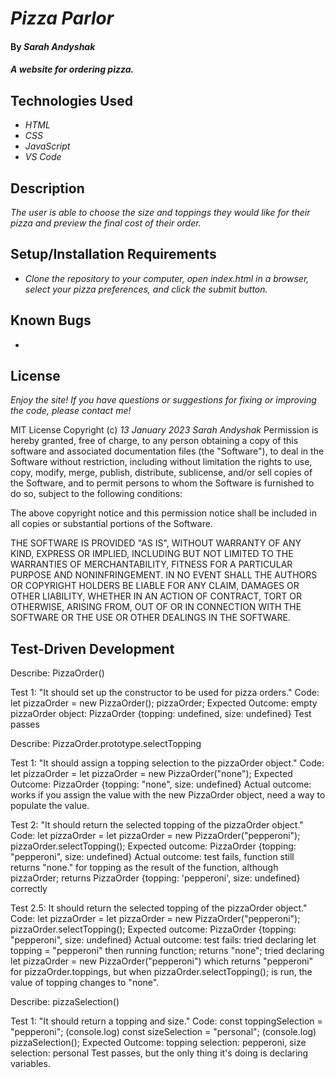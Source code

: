 # _Pizza Parlor_

#### By _**Sarah Andyshak**_

#### _A website for ordering pizza._

## Technologies Used

* _HTML_
* _CSS_
* _JavaScript_
* _VS Code_

## Description

_The user is able to choose the size and toppings they would like for their pizza and preview the final cost of their order._

## Setup/Installation Requirements

* _Clone the repository to your computer, open index.html in a browser, select your pizza preferences, and click the submit button._

## Known Bugs

* 

## License

_Enjoy the site! If you have questions or suggestions for fixing or improving the code, please contact me!_

MIT License
Copyright (c) _13 January 2023_ _Sarah Andyshak_
Permission is hereby granted, free of charge, to any person obtaining a copy
of this software and associated documentation files (the "Software"), to deal
in the Software without restriction, including without limitation the rights
to use, copy, modify, merge, publish, distribute, sublicense, and/or sell
copies of the Software, and to permit persons to whom the Software is
furnished to do so, subject to the following conditions:

The above copyright notice and this permission notice shall be included in all
copies or substantial portions of the Software.

THE SOFTWARE IS PROVIDED "AS IS", WITHOUT WARRANTY OF ANY KIND, EXPRESS OR
IMPLIED, INCLUDING BUT NOT LIMITED TO THE WARRANTIES OF MERCHANTABILITY,
FITNESS FOR A PARTICULAR PURPOSE AND NONINFRINGEMENT. IN NO EVENT SHALL THE
AUTHORS OR COPYRIGHT HOLDERS BE LIABLE FOR ANY CLAIM, DAMAGES OR OTHER
LIABILITY, WHETHER IN AN ACTION OF CONTRACT, TORT OR OTHERWISE, ARISING FROM,
OUT OF OR IN CONNECTION WITH THE SOFTWARE OR THE USE OR OTHER DEALINGS IN THE
SOFTWARE.

## Test-Driven Development
<!--constructor-->
Describe: PizzaOrder()

Test 1: "It should set up the constructor to be used for pizza orders."
Code: let pizzaOrder = new PizzaOrder();
pizzaOrder;
Expected Outcome: empty pizzaOrder object: PizzaOrder {topping: undefined, size: undefined}
Test passes

<!--new prototype-->
Describe: PizzaOrder.prototype.selectTopping

Test 1: "It should assign a topping selection to the pizzaOrder object."
Code: let pizzaOrder = let pizzaOrder = new PizzaOrder("none");
Expected Outcome: PizzaOrder {topping: "none", size: undefined}
Actual outcome: works if you assign the value with the new PizzaOrder object, need a way to populate the value. 

Test 2: "It should return the selected topping of the pizzaOrder object."
Code: let pizzaOrder = let pizzaOrder = new PizzaOrder("pepperoni");
pizzaOrder.selectTopping();
Expected outcome: PizzaOrder {topping: "pepperoni", size: undefined}
Actual outcome: test fails, function still returns "none." for topping as the result of the function, although pizzaOrder; returns PizzaOrder {topping: 'pepperoni', size: undefined} correctly

Test 2.5: It should return the selected topping of the pizzaOrder object."
Code: let pizzaOrder = let pizzaOrder = new PizzaOrder("pepperoni");
pizzaOrder.selectTopping();
Expected outcome: PizzaOrder {topping: "pepperoni", size: undefined}
Actual outcome: test fails: tried declaring let topping = "pepperoni" then running function; returns "none"; tried declaring let pizzaOrder = new PizzaOrder("pepperoni") which returns "pepperoni" for pizzaOrder.toppings, but when pizzaOrder.selectTopping(); is run, the value of topping changes to "none".

<!--testing function to select properties-->
Describe: pizzaSelection()

Test 1: "It should return a topping and size."
Code:   const toppingSelection = "pepperoni"; (console.log)
const sizeSelection = "personal"; (console.log)
pizzaSelection();
Expected Outcome: topping selection: pepperoni, size selection: personal
Test passes, but the only thing it's doing is declaring variables.